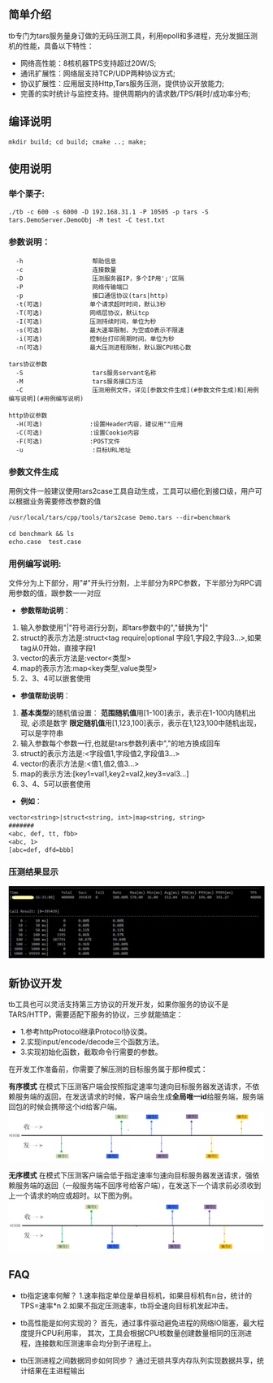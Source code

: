 ## 简单介绍

tb专门为tars服务量身订做的无码压测工具，利用epoll和多进程，充分发掘压测机的性能，具备以下特性：

 - 网络高性能：8核机器TPS支持超过20W/S;
 - 通讯扩展性：网络层支持TCP/UDP两种协议方式;
 - 协议扩展性：应用层支持Http,Tars服务压测，提供协议开放能力;
 - 完善的实时统计与监控支持。提供周期内的请求数/TPS/耗时/成功率分布;

## 编译说明
```
mkdir build; cd build; cmake ..; make;
```

## 使用说明
### 举个栗子:
```
./tb -c 600 -s 6000 -D 192.168.31.1 -P 10505 -p tars -S tars.DemoServer.DemoObj -M test -C test.txt
```

### 参数说明：
```
  -h                   帮助信息
  -c                   连接数量
  -D                   压测服务器IP，多个IP用';'区隔
  -P                   网络传输端口
  -p                   接口通信协议(tars|http)
  -t(可选)             单个请求超时时间，默认3秒
  -T(可选)             网络层协议，默认tcp
  -I(可选)             压测持续时间，单位为秒
  -s(可选)             最大速率限制，为空或0表示不限速
  -i(可选)             控制台打印周期时间，单位为秒
  -n(可选)             最大压测进程限制，默认跟CPU核心数

tars协议参数
  -S                   tars服务servant名称
  -M                   tars服务接口方法
  -C                   压测用例文件，详见[参数文件生成](#参数文件生成)和[用例编写说明](#用例编写说明)

http协议参数
  -H(可选)             :设置Header内容，建议用""应用
  -C(可选)             :设置Cookie内容
  -F(可选)             :POST文件
  -u                   :目标URL地址

```

### 参数文件生成
用例文件一般建议使用tars2case工具自动生成，工具可以细化到接口级，用户可以根据业务需要修改参数的值
```
/usr/local/tars/cpp/tools/tars2case Demo.tars --dir=benchmark

cd benchmark && ls
echo.case  test.case
```

### 用例编写说明:
文件分为上下部分，用"#"开头行分割，上半部分为RPC参数，下半部分为RPC调用参数的值，跟参数一一对应

- **参数帮助说明**：
 1. 输入参数使用"|"符号进行分割，即tars参数中的","替换为"|"
 2. struct的表示方法是:struct<tag require|optional 字段1,字段2,字段3...>,如果tag从0开始，直接字段1
 3. vector的表示方法是:vector<类型>
 4. map的表示方法:map<key类型,value类型>
 5. 2、3、4可以嵌套使用

- **参值帮助说明**：
 1. <strong>基本类型</strong>的随机值设置：
    <strong>范围随机值</strong>用[1-100]表示，表示在1-100内随机出现, 必须是数字
    <strong>限定随机值</strong>用[1,123,100]表示，表示在1,123,100中随机出现，可以是字符串
 2. 输入参数每个参数一行,也就是tars参数列表中","的地方换成回车
 3. struct的表示方法是:<字段值1,字段值2,字段值3...>
 4. vector的表示方法是:<值1,值2,值3...>
 5. map的表示方法:[key1=val1,key2=val2,key3=val3...]
 6. 3、4、5可以嵌套使用

- **例如**：
```
vector<string>|struct<string, int>|map<string, string>
#######
<abc, def, tt, fbb>
<abc, 1>
[abc=def, dfd=bbb]
```

### 压测结果显示
![压测结果](docs/image/result.jpg)

## 新协议开发
tb工具也可以灵活支持第三方协议的开发开发，如果你服务的协议不是TARS/HTTP，需要适配下服务的协议，三步就能搞定：
 - 1.参考httpProtocol继承Protocol协议类。
 - 2.实现input/encode/decode三个函数方法。
 - 3.实现初始化函数，截取命令行需要的参数。

在开发工作准备前，你需要了解压测的目标服务属于那种模式：


**有序模式**
在模式下压测客户端会按照指定速率匀速向目标服务器发送请求，不依赖服务端的返回，在发送请求的时候，客户端会生成**全局唯一id**给服务端，服务端回包的时候会携带这个id给客户端。
**![有序模式](docs/image/ordered.jpg)**


**无序模式**
在模式下压测客户端会低于指定速率匀速向目标服务器发送请求，强依赖服务端的返回（一般服务端不回序号给客户端），在发送下一个请求前必须收到上一个请求的响应或超时。以下图为例。
![无序模式](docs/image/disordered.jpg)

## FAQ
 - tb指定速率何解？
1.速率指定单位是单目标机，如果目标机有n台，统计的TPS=速率*n
2.如果不指定压测速率，tb将全速向目标机发起冲击。

 - tb高性能是如何实现的？
首先，通过事件驱动避免进程的网络IO阻塞，最大程度提升CPU利用率，
其次，工具会根据CPU核数量创建数量相同的压测进程，连接数和压测速率会均分到子进程上。

 - tb压测进程之间数据同步如何同步？
通过无锁共享内存队列实现数据共享，统计结果在主进程输出
